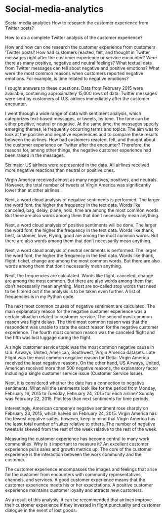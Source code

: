 # Social-media-analytics

Social media analytics How to research the customer experience from Twitter posts?

How to do a complete Twitter analysis of the customer experience?

How and how can one research the customer experience from customers ’Twitter posts? How had customers reacted, felt, and thought in Twitter messages right after the customer experience or service encounter? Were there as many positive, negative and neutral feelings? What textual data from Twitter messages can tell about negative and positive emotions? What were the most common reasons when customers reported negative emotions. For example, is time related to negative emotions?

I sought answers to these questions. Data from February 2015 were available, containing approximately 15,000 rows of data. Twitter messages were sent by customers of U.S. airlines immediately after the customer encounter.

I went through a wide range of data with sentiment analysis, which categorizes text-based messages, or tweets, by tone. The tone can be either positive, neutral or negative. At the same time, the messages specify emerging themes, ie frequently occurring terms and topics. The aim was to look at the positive and negative experiences and to compare these results between the airlines. How had customers reacted, felt, and thought about the customer experience on Twitter after the encounter? Therefore, the reasons for, among other things, the negative customer experience had been raised in the messages.

Six major US airlines were represented in the data. All airlines received more negative reactions than neutral or positive ones.

Virgin America received almost as many negatives, positives, and neutrals. However, the total number of tweets at Virgin America was significantly lower than at other airlines.

Next, a word cloud analysis of negative sentiments is performed. The larger the word font, the higher the frequency in the text data. Words like canceled, bag, delay, plane, hold, time are among the most common words. But there are also words among them that don’t necessarily mean anything.

Next, a word cloud analysis of positive sentiments will be done. The larger the word font, the higher the frequency in the text data. Words like thank, best, customer, love, Flying, good are among the most common words. But there are also words among them that don’t necessarily mean anything.

Next, a word cloud analysis of neutral sentiments is performed. The larger the word font, the higher the frequency in the text data. Words like thank, flight, ticket, change are among the most common words. But there are also words among them that don’t necessarily mean anything.

Next, the frequencies are calculated. Words like flight, canceled, change are among the most common. But there are also words among them that don’t necessarily mean anything. Most are so-called stop words that need to be filtered out if the analysis is to be taken even further. A list of frequencies is in my Python code.

The next most common causes of negative sentiment are calculated. The main explanatory reason for the negative customer experience was a certain situation related to customer service. The second most common reason was flight delays. The third most common reason was that the respondent was unable to state the exact reason for the negative customer experience. The fourth most common reason was the canceled flight and the fifth was lost luggage during the flight.

A single customer service topic was the most common negative cause in U.S. Airways, United, American, Southwest, Virgin America datasets. Late Flight was the most common negative reason for Delta. Virgin America received the least negative reasons. On the other hand, US Airways, United, American received more than 500 negative reasons, the explanatory factor including a single customer service issue (Customer Service Issue).

Next, it is considered whether the date has a connection to negative sentiments. What will the sentiments look like for the period from Monday, February 16, 2015 to Tuesday, February 24, 2015 for each airline? Sunday was February 22, 2015. Plot less than next sentiments for time periods.

Interestingly, American company’s negative sentiment rose sharply on February 23, 2015, which halved on February 24, 2015. Virgin America has the fewest negative suites, however, keep in mind that Virgin America has the least total number of suites relative to others. The number of negative tweets is skewed from the rest of the week relative to the rest of the week.

Measuring the customer experience has become central to many work communities. Why is it important to measure it? An excellent customer experience pulls sales and growth metrics up. The core of the customer experience is the interaction between the work community and the customer.

The customer experience encompasses the images and feelings that arise for the customer from encounters with community representatives, channels, and services. A good customer experience means that the customer experience meets his or her expectations. A positive customer experience maintains customer loyalty and attracts new customers.

As a result of this analysis, it can be recommended that airlines improve their customer experience if they invested in flight punctuality and customer dialogue in the event of lost goods.
